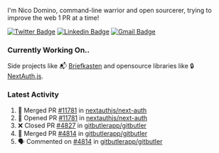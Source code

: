
I'm Nico Domino, command-line warrior and open sourcerer, trying to improve the web 1 PR at a time!

[![Twitter Badge](https://img.shields.io/badge/-@ndom91-1ca0f1?style=flat-square&labelColor=1ca0f1&logo=twitter&logoColor=white&link=https://twitter.com/ndom91)](https://twitter.com/ndom91) [![Linkedin Badge](https://img.shields.io/badge/-ndom91-blue?style=flat-square&logo=Linkedin&logoColor=white&link=https://www.linkedin.com/in/ndom91/)](https://www.linkedin.com/in/ndom91/) [![Gmail Badge](https://img.shields.io/badge/-yo@ndo.dev-c14438?style=flat-square&logo=mail.ru&logoColor=white&link=mailto:yo@ndo.dev)](mailto:yo@ndo.dev)

### Currently Working On..

Side projects like 📬 [Briefkasten](https://briefkastenhq.com) and opensource libraries like 🔒 [NextAuth.js](https://github.com/nextauthjs/next-auth).

<!--START_SECTION_PROFILE_VIEWS:readme-info-->
<!--END_SECTION_PROFILE_VIEWS:readme-info-->

<!--START_SECTION_DAILY_COMMIT:readme-info-->
<!--END_SECTION_DAILY_COMMIT:readme-info-->

<!--START_SECTION_WEEKLY_COMMIT:readme-info-->
<!--END_SECTION_WEEKLY_COMMIT:readme-info-->

### Latest Activity

<!--START_SECTION:activity-->
1. 🎉 Merged PR [#11781](https://github.com/nextauthjs/next-auth/pull/11781) in [nextauthjs/next-auth](https://github.com/nextauthjs/next-auth)
2. 💪 Opened PR [#11781](https://github.com/nextauthjs/next-auth/pull/11781) in [nextauthjs/next-auth](https://github.com/nextauthjs/next-auth)
3. ❌ Closed PR [#4827](https://github.com/gitbutlerapp/gitbutler/pull/4827) in [gitbutlerapp/gitbutler](https://github.com/gitbutlerapp/gitbutler)
4. 🎉 Merged PR [#4814](https://github.com/gitbutlerapp/gitbutler/pull/4814) in [gitbutlerapp/gitbutler](https://github.com/gitbutlerapp/gitbutler)
5. 🗣 Commented on [#4814](https://github.com/gitbutlerapp/gitbutler/pull/4814#issuecomment-2329302148) in [gitbutlerapp/gitbutler](https://github.com/gitbutlerapp/gitbutler)
<!--END_SECTION:activity-->

